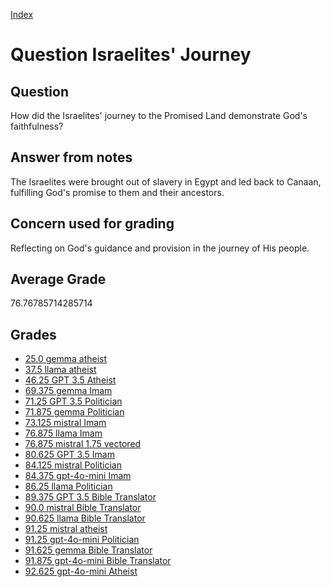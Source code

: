 
[Index](../../index.md)
# Question Israelites' Journey
## Question
How did the Israelites' journey to the Promised Land demonstrate God's faithfulness?

## Answer from notes
The Israelites were brought out of slavery in Egypt and led back to Canaan, fulfilling God's promise to them and their ancestors.

## Concern used for grading
Reflecting on God's guidance and provision in the journey of His people.

## Average Grade
76.76785714285714

## Grades
 * [25.0 gemma atheist](../answers/gemma_atheist/Israelites__Journey.md)
 * [37.5 llama atheist](../answers/llama_atheist/Israelites__Journey.md)
 * [46.25 GPT 3.5 Atheist](../answers/GPT_3.5_Atheist/Israelites__Journey.md)
 * [69.375 gemma Imam](../answers/gemma_Imam/Israelites__Journey.md)
 * [71.25 GPT 3.5 Politician](../answers/GPT_3.5_Politician/Israelites__Journey.md)
 * [71.875 gemma Politician](../answers/gemma_Politician/Israelites__Journey.md)
 * [73.125 mistral Imam](../answers/mistral_Imam/Israelites__Journey.md)
 * [76.875 llama Imam](../answers/llama_Imam/Israelites__Journey.md)
 * [76.875 mistral 1.75 vectored](../answers/mistral_1.75_vectored/Israelites__Journey.md)
 * [80.625 GPT 3.5 Imam](../answers/GPT_3.5_Imam/Israelites__Journey.md)
 * [84.125 mistral Politician](../answers/mistral_Politician/Israelites__Journey.md)
 * [84.375 gpt-4o-mini Imam](../answers/gpt-4o-mini_Imam/Israelites__Journey.md)
 * [86.25 llama Politician](../answers/llama_Politician/Israelites__Journey.md)
 * [89.375 GPT 3.5 Bible Translator](../answers/GPT_3.5_Bible_Translator/Israelites__Journey.md)
 * [90.0 mistral Bible Translator](../answers/mistral_Bible_Translator/Israelites__Journey.md)
 * [90.625 llama Bible Translator](../answers/llama_Bible_Translator/Israelites__Journey.md)
 * [91.25 mistral atheist](../answers/mistral_atheist/Israelites__Journey.md)
 * [91.25 gpt-4o-mini Politician](../answers/gpt-4o-mini_Politician/Israelites__Journey.md)
 * [91.625 gemma Bible Translator](../answers/gemma_Bible_Translator/Israelites__Journey.md)
 * [91.875 gpt-4o-mini Bible Translator](../answers/gpt-4o-mini_Bible_Translator/Israelites__Journey.md)
 * [92.625 gpt-4o-mini Atheist](../answers/gpt-4o-mini_Atheist/Israelites__Journey.md)
